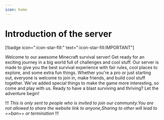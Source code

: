 ```yaml
---
icon: home
---
```


# Introduction of the server


[!badge icon=":icon-star-fill:" text=":icon-star-fill:IMPORTANT"]

Welcome to our awesome Minecraft survival server! Get ready for an exciting journey in a big world full of challenges and cool stuff. Our server is made to give you the best survival experience with fair rules, cool places to explore, and some extra fun things. Whether you're a pro or just starting out, everyone is welcome to join in, make friends, and build cool stuff together. We've added special things to make the game more interesting, so come and play with us. Ready to have a blast surviving and thriving? Let the adventure begin!


!!!
*This is only sent to people who is invited to join our community.You are not allowed to share the website link to anyone,Sharing to other will lead to ==ban== or termination*
!!!

